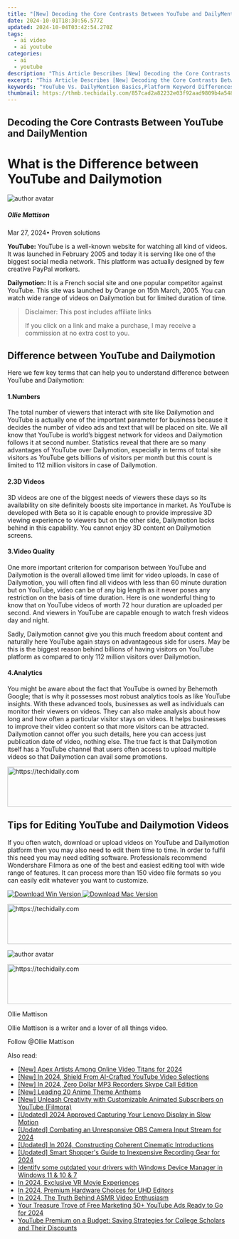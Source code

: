 ```yaml
---
title: "[New] Decoding the Core Contrasts Between YouTube and DailyMention for 2024"
date: 2024-10-01T18:30:56.577Z
updated: 2024-10-04T03:42:54.270Z
tags:
  - ai video
  - ai youtube
categories:
  - ai
  - youtube
description: "This Article Describes [New] Decoding the Core Contrasts Between YouTube and DailyMention for 2024"
excerpt: "This Article Describes [New] Decoding the Core Contrasts Between YouTube and DailyMention for 2024"
keywords: "YouTube Vs. DailyMention Basics,Platform Keyword Differences,Social Media Analytics Tools,Video Sharing Services Contrast,Content Distribution Comparisons,User Engagement Metrics,Online Presence Strategy"
thumbnail: https://thmb.techidaily.com/857cad2a82232e03f92aad9809b4a548e4964a8c9aa59aabf55be668d5e1078d.jpg
---
```


## Decoding the Core Contrasts Between YouTube and DailyMention

# What is the Difference between YouTube and Dailymotion

![author avatar](https://images.wondershare.com/filmora/article-images/ollie-mattison.jpg)

##### Ollie Mattison

 Mar 27, 2024• Proven solutions

**YouTube:** YouTube is a well-known website for watching all kind of videos. It was launched in February 2005 and today it is serving like one of the biggest social media network. This platform was actually designed by few creative PayPal workers.

**Dailymotion:** It is a French social site and one popular competitor against YouTube. This site was launched by Orange on 15th March, 2005\. You can watch wide range of videos on Dailymotion but for limited duration of time.

>  Disclaimer: This post includes affiliate links
>
>  If you click on a link and make a purchase, I may receive a commission at no extra cost to you.
>

## Difference between YouTube and Dailymotion

 Here we few key terms that can help you to understand difference between YouTube and Dailymotion:

#### 1.Numbers

 The total number of viewers that interact with site like Dailymotion and YouTube is actually one of the important parameter for business because it decides the number of video ads and text that will be placed on site. We all know that YouTube is world’s biggest network for videos and Dailymotion follows it at second number. Statistics reveal that there are so many advantages of YouTube over Dailymotion, especially in terms of total site visitors as YouTube gets billions of visitors per month but this count is limited to 112 million visitors in case of Dailymotion.

#### 2.3D Videos

 3D videos are one of the biggest needs of viewers these days so its availability on site definitely boosts site importance in market. As YouTube is developed with Beta so it is capable enough to provide impressive 3D viewing experience to viewers but on the other side, Dailymotion lacks behind in this capability. You cannot enjoy 3D content on Dailymotion screens.

#### 3.Video Quality

 One more important criterion for comparison between YouTube and Dailymotion is the overall allowed time limit for video uploads. In case of Dailymotion, you will often find all videos with less than 60 minute duration but on YouTube, video can be of any big length as it never poses any restriction on the basis of time duration. Here is one wonderful thing to know that on YouTube videos of worth 72 hour duration are uploaded per second. And viewers in YouTube are capable enough to watch fresh videos day and night.

 Sadly, Dailymotion cannot give you this much freedom about content and naturally here YouTube again stays on advantageous side for users. May be this is the biggest reason behind billions of having visitors on YouTube platform as compared to only 112 million visitors over Dailymotion.

#### 4.Analytics

 You might be aware about the fact that YouTube is owned by Behemoth Google; that is why it possesses most robust analytics tools as like YouTube insights. With these advanced tools, businesses as well as individuals can monitor their viewers on videos. They can also make analysis about how long and how often a particular visitor stays on videos. It helps businesses to improve their video content so that more visitors can be attracted. Dailymotion cannot offer you such details, here you can access just publication date of video, nothing else. The true fact is that Dailymotion itself has a YouTube channel that users often access to upload multiple videos so that Dailymotion can avail some promotions.

<!-- affiliate ads begin -->
<a href="https://appsumo.8odi.net/c/5597632/2094415/7443" target="_top" id="2094415">
  <img src="//a.impactradius-go.com/display-ad/7443-2094415" border="0" alt="https://techidaily.com" width="728" height="90"/>
</a>
<img height="0" width="0" src="https://appsumo.8odi.net/i/5597632/2094415/7443" style="position:absolute;visibility:hidden;" border="0" />
<!-- affiliate ads end -->

## Tips for Editing YouTube and Dailymotion Videos

 If you often watch, download or upload videos on YouTube and Dailymotion platform then you may also need to edit them time to time. In order to fulfil this need you may need editing software. Professionals recommend Wondershare Filmora as one of the best and easiest editing tool with wide range of features. It can process more than 150 video file formats so you can easily edit whatever you want to customize.

[![Download Win Version](https://images.wondershare.com/filmora/guide/download-btn-win.jpg) ](https://tools.techidaily.com/wondershare/filmora/download/) [![Download Mac Version](https://images.wondershare.com/filmora/guide/download-btn-mac.jpg) ](https://tools.techidaily.com/wondershare/filmora/download/)

<!-- affiliate ads begin -->
<a href="https://aligracehair.sjv.io/c/5597632/1868575/19272" target="_top" id="1868575">
  <img src="//a.impactradius-go.com/display-ad/19272-1868575" border="0" alt="https://techidaily.com" width="728" height="90"/>
</a>
<img height="0" width="0" src="https://aligracehair.sjv.io/i/5597632/1868575/19272" style="position:absolute;visibility:hidden;" border="0" />
<!-- affiliate ads end -->

![author avatar](https://images.wondershare.com/filmora/article-images/ollie-mattison.jpg)

<!-- affiliate ads begin -->
<a href="https://ephamedtechinc.pxf.io/c/5597632/2126493/26400" target="_top" id="2126493">
  <img src="//a.impactradius-go.com/display-ad/26400-2126493" border="0" alt="https://techidaily.com" width="640" height="90"/>
</a>
<img height="0" width="0" src="https://ephamedtechinc.pxf.io/i/5597632/2126493/26400" style="position:absolute;visibility:hidden;" border="0" />
<!-- affiliate ads end -->

Ollie Mattison

Ollie Mattison is a writer and a lover of all things video.

Follow @Ollie Mattison

<ins class="adsbygoogle"
     style="display:block"
     data-ad-format="autorelaxed"
     data-ad-client="ca-pub-7571918770474297"
     data-ad-slot="1223367746"></ins>

<ins class="adsbygoogle"
     style="display:block"
     data-ad-client="ca-pub-7571918770474297"
     data-ad-slot="8358498916"
     data-ad-format="auto"
     data-full-width-responsive="true"></ins>

<span class="atpl-alsoreadstyle">Also read:</span>
<div><ul>
<li><a href="https://youtube-tips.techidaily.com/pex-artists-among-online-video-titans-for-2024/"><u>[New] Apex Artists Among Online Video Titans for 2024</u></a></li>
<li><a href="https://youtube-tips.techidaily.com/n-2024-shield-from-ai-crafted-youtube-video-selections/"><u>[New] In 2024, Shield From AI-Crafted YouTube Video Selections</u></a></li>
<li><a href="https://remote-screen-capture.techidaily.com/new-in-2024-zero-dollar-mp3-recorders-skype-call-edition/"><u>[New] In 2024, Zero Dollar MP3 Recorders Skype Call Edition</u></a></li>
<li><a href="https://fox-access.techidaily.com/new-leading-20-anime-theme-anthems/"><u>[New] Leading 20 Anime Theme Anthems</u></a></li>
<li><a href="https://youtube-tips.techidaily.com/nleash-creativity-with-customizable-animated-subscribers-on-youtube-filmora/"><u>[New] Unleash Creativity with Customizable Animated Subscribers on YouTube (Filmora)</u></a></li>
<li><a href="https://visual-screen-recording.techidaily.com/updated-2024-approved-capturing-your-lenovo-display-in-slow-motion/"><u>[Updated] 2024 Approved Capturing Your Lenovo Display in Slow Motion</u></a></li>
<li><a href="https://on-screen-recording.techidaily.com/updated-combating-an-unresponsive-obs-camera-input-stream-for-2024/"><u>[Updated] Combating an Unresponsive OBS Camera Input Stream for 2024</u></a></li>
<li><a href="https://fox-http.techidaily.com/updated-in-2024-constructing-coherent-cinematic-introductions/"><u>[Updated] In 2024, Constructing Coherent Cinematic Introductions</u></a></li>
<li><a href="https://youtube-tips.techidaily.com/ed-smart-shoppers-guide-to-inexpensive-recording-gear-for-2024/"><u>[Updated] Smart Shopper's Guide to Inexpensive Recording Gear for 2024</u></a></li>
<li><a href="https://review-topics.techidaily.com/identify-some-outdated-your-drivers-with-windows-device-manager-in-windows-11-and-10-and-7-by-drivereasy-guide/"><u>Identify some outdated your drivers with Windows Device Manager in Windows 11 & 10 & 7</u></a></li>
<li><a href="https://some-techniques.techidaily.com/in-2024-exclusive-vr-movie-experiences/"><u>In 2024, Exclusive VR Movie Experiences</u></a></li>
<li><a href="https://extra-support.techidaily.com/in-2024-premium-hardware-choices-for-uhd-editors/"><u>In 2024, Premium Hardware Choices for UHD Editors</u></a></li>
<li><a href="https://youtube-tips.techidaily.com/24-the-truth-behind-asmr-video-enthusiasm/"><u>In 2024, The Truth Behind ASMR Video Enthusiasm</u></a></li>
<li><a href="https://youtube-tips.techidaily.com/treasure-trove-of-free-marketing-50plus-youtube-ads-ready-to-go-for-2024/"><u>Your Treasure Trove of Free Marketing 50+ YouTube Ads Ready to Go for 2024</u></a></li>
<li><a href="https://tech-renaissance.techidaily.com/youtube-premium-on-a-budget-saving-strategies-for-college-scholars-and-their-discounts/"><u>YouTube Premium on a Budget: Saving Strategies for College Scholars and Their Discounts</u></a></li>
</ul></div>

